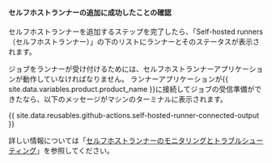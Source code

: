 
#### セルフホストランナーの追加に成功したことの確認

セルフホストランナーを追加するステップを完了したら、「Self-hosted runners（セルフホストランナー）」の下のリストにランナーとそのステータスが表示されます。

ジョブをランナーが受け付けるためには、セルフホストランナーアプリケーションが動作していなければなりません。 ランナーアプリケーションが{{ site.data.variables.product.product_name }}に接続してジョブの受信準備ができたなら、以下のメッセージがマシンのターミナルに表示されます。

{{ site.data.reusables.github-actions.self-hosted-runner-connected-output }}

詳しい情報については「[セルフホストランナーのモニタリングとトラブルシューティング](/actions/hosting-your-own-runners/monitoring-and-troubleshooting-self-hosted-runners)」を参照してください。
